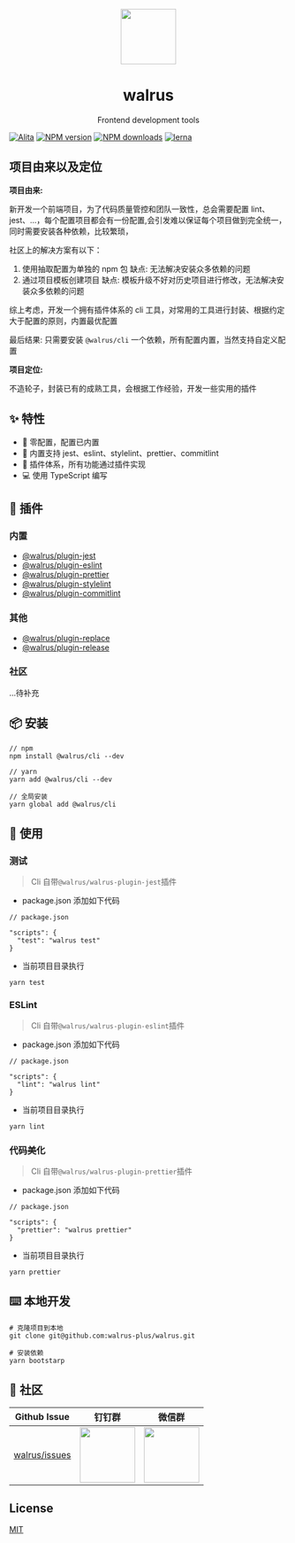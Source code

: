 <p align="center">
  <a href="https://github.com/walrus-plus/walrus">
    <img width="100" src="https://avatars0.githubusercontent.com/u/55735928?s=200&v=4">
  </a>
</p>

<h1 align="center">walrus</h1>

<div align="center">
Frontend development tools 
</div>

[![Alita](https://img.shields.io/badge/alitajs-walrus-blue.svg)](https://github.com/alitajs)
[![NPM version](https://img.shields.io/npm/v/@walrus/cli.svg?style=flat)](https://npmjs.org/package/@walrus/cli)
[![NPM downloads](http://img.shields.io/npm/dm/@walrus/cli.svg?style=flat)](https://npmjs.org/package/@walrus/cli)
[![lerna](https://img.shields.io/badge/maintained%20with-lerna-cc00ff.svg)](https://lerna.js.org)

## 项目由来以及定位

**项目由来:**

新开发一个前端项目，为了代码质量管控和团队一致性，总会需要配置 lint、jest、...，每个配置项目都会有一份配置,会引发难以保证每个项目做到完全统一，同时需要安装各种依赖，比较繁琐，

社区上的解决方案有以下：

1.  使用抽取配置为单独的 npm 包 缺点: 无法解决安装众多依赖的问题
2.  通过项目模板创建项目 缺点: 模板升级不好对历史项目进行修改，无法解决安装众多依赖的问题

综上考虑，开发一个拥有插件体系的 cli 工具，对常用的工具进行封装、根据约定大于配置的原则，内置最优配置

最后结果: 只需要安装 `@walrus/cli` 一个依赖，所有配置内置，当然支持自定义配置

**项目定位:**

不造轮子，封装已有的成熟工具，会根据工作经验，开发一些实用的插件

## ✨ 特性

- 🚀 零配置，配置已内置
- 💅 内置支持 jest、eslint、stylelint、prettier、commitlint
- 🎉 插件体系，所有功能通过插件实现
- 💻 使用 TypeScript 编写

## 🌈 插件

### 内置

- [@walrus/plugin-jest](https://github.com/walrusjs/walrus/blob/master/packages/walrus-plugin-jest/README.md)
- [@walrus/plugin-eslint](https://github.com/walrusjs/walrus/blob/master/packages/walrus-plugin-eslint/README.md)
- [@walrus/plugin-prettier](https://github.com/walrusjs/walrus/blob/master/packages/walrus-plugin-prettier/README.md)
- [@walrus/plugin-stylelint](https://github.com/walrusjs/walrus/blob/master/packages/walrus-plugin-stylelint/README.md)
- [@walrus/plugin-commitlint](https://github.com/walrusjs/walrus/blob/master/packages/walrus-plugin-commitlint/README.md)

### 其他

- [@walrus/plugin-replace](https://github.com/walrusjs/walrus-plugin-replace)
- [@walrus/plugin-release](https://github.com/walrusjs/walrus-plugin-release)

### 社区

...待补充

## 📦 安装

```
// npm
npm install @walrus/cli --dev

// yarn
yarn add @walrus/cli --dev

// 全局安装
yarn global add @walrus/cli

```

## 🔨 使用

### 测试

> Cli 自带`@walrus/walrus-plugin-jest`插件

- package.json 添加如下代码

```
// package.json

"scripts": {
  "test": "walrus test"
}
```

- 当前项目目录执行

```
yarn test
```

### ESLint

> Cli 自带`@walrus/walrus-plugin-eslint`插件

- package.json 添加如下代码

```
// package.json

"scripts": {
  "lint": "walrus lint"
}
```

- 当前项目目录执行

```
yarn lint
```

### 代码美化

> Cli 自带`@walrus/walrus-plugin-prettier`插件

- package.json 添加如下代码

```
// package.json

"scripts": {
  "prettier": "walrus prettier"
}
```

- 当前项目目录执行

```
yarn prettier
```

## ⌨️ 本地开发

```
# 克隆项目到本地
git clone git@github.com:walrus-plus/walrus.git

# 安装依赖
yarn bootstarp
```

## 🌟 社区

| Github Issue                                                  | 钉钉群                                                                                     | 微信群                                                                                   |
| ------------------------------------------------------------- | ------------------------------------------------------------------------------------------ | ---------------------------------------------------------------------------------------- |
| [walrus/issues](https://github.com/walrus-plus/walrus/issues) | <img src="https://github.com/alitajs/alita/blob/master/public/dingding.png" width="100" /> | <img src="https://github.com/alitajs/alita/blob/master/public/wechat.png" width="100" /> |

## License

[MIT](https://github.com/walrusjs/walrus/blob/master/LICENSE)
